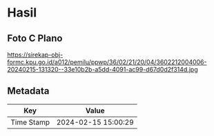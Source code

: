 # Hasil

## Foto C Plano

https://sirekap-obj-formc.kpu.go.id/a012/pemilu/ppwp/36/02/21/20/04/3602212004006-20240215-131320--33e10b2b-a5dd-4091-ac99-d67d0d2f314d.jpg


## Metadata

| Key        | Value               |
| ---------- | ------------------- |
| Time Stamp | 2024-02-15 15:00:29 |



